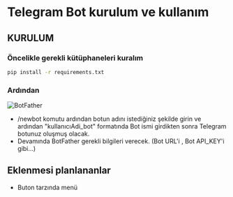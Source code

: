 # Telegram Bot kurulum ve kullanım

## KURULUM
### Öncelikle gerekli kütüphaneleri kuralım
```bash
pip install -r requirements.txt
```
### Ardından
![BotFather](https://raw.githubusercontent.com/atakanargn/Python-Script/master/TelegramBOT/BotFather.png)

* /newbot komutu ardından botun adını istediğiniz şekilde girin ve ardından "kullanıcıAdi_bot" formatında Bot ismi girdikten sonra Telegram botunuz oluşmuş olacak.
* Devamında BotFather gerekli bilgileri verecek. (Bot URL'i , Bot API_KEY'i gibi...)

## Eklenmesi planlananlar
* Buton tarzında menü
